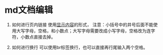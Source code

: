 md文档编辑
===

1. 如何进行页内链接
使用[显示内容](#页内标题)的形式，
注意：小括号中的井号后面不能使用大写字母，空格，和小数点；大写字母需要改成小写字母，空格改为连字符，小数点直接去掉。

2. 如何进行换行
可以使用br标签换行，也可以直接再行尾输入两个空格。